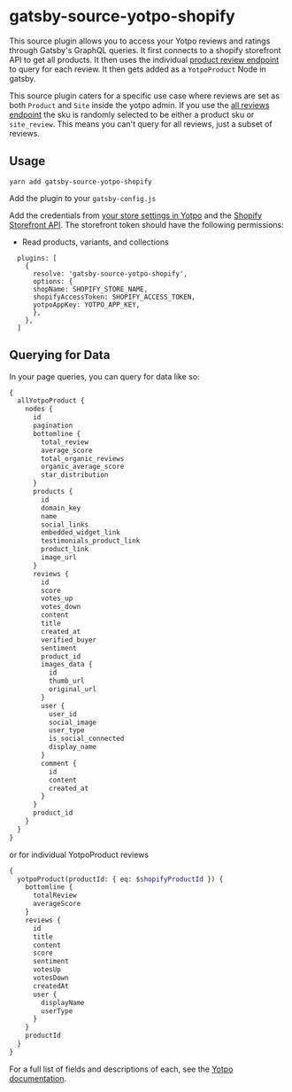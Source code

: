 # gatsby-source-yotpo-shopify

This source plugin allows you to access your Yotpo reviews and ratings through Gatsby's GraphQL queries. It first connects to a shopify storefront API to get all products. It then uses the individual [product review endpoint](https://apidocs.yotpo.com/reference#retrieve-reviews-for-a-specific-product) to query for each review. It then gets added as a `YotpoProduct` Node in gatsby.

This source plugin caters for a specific use case where reviews are set as both `Product` and `Site` inside the yotpo admin. If you use the [all reviews endpoint](https://apidocs.yotpo.com/reference#retrieve-all-reviews) the sku is randomly selected to be either a product sku or `site_review`. This means you can't query for all reviews, just a subset of reviews.

## Usage

```
yarn add gatsby-source-yotpo-shopify
```

Add the plugin to your `gatsby-config.js`

Add the credentials from [your store settings in Yotpo](https://yap.yotpo.com/#/header/account_settings/store_settings) and the [Shopify Storefront API](https://shopify.dev/docs/storefront-api/getting-started).
The storefront token should have the following permissions:

- Read products, variants, and collections

```
  plugins: [
    {
      resolve: 'gatsby-source-yotpo-shopify',
      options: {
      shopName: SHOPIFY_STORE_NAME,
      shopifyAccessToken: SHOPIFY_ACCESS_TOKEN,
      yotpoAppKey: YOTPO_APP_KEY,
      },
    },
  ]
```

## Querying for Data

In your page queries, you can query for data like so:

```graphql
{
  allYotpoProduct {
    nodes {
      id
      pagination
      bottomline {
        total_review
        average_score
        total_organic_reviews
        organic_average_score
        star_distribution
      }
      products {
        id
        domain_key
        name
        social_links
        embedded_widget_link
        testimonials_product_link
        product_link
        image_url
      }
      reviews {
        id
        score
        votes_up
        votes_down
        content
        title
        created_at
        verified_buyer
        sentiment
        product_id
        images_data {
          id
          thumb_url
          original_url
        }
        user {
          user_id
          social_image
          user_type
          is_social_connected
          display_name
        }
        comment {
          id
          content
          created_at
        }
      }
      product_id
    }
  }
}
```

or for individual YotpoProduct reviews

```graphql
{
  yotpoProduct(productId: { eq: $shopifyProductId }) {
    bottomline {
      totalReview
      averageScore
    }
    reviews {
      id
      title
      content
      score
      sentiment
      votesUp
      votesDown
      createdAt
      user {
        displayName
        userType
      }
    }
    productId
  }
}
```

For a full list of fields and descriptions of each, see the [Yotpo documentation](https://apidocs.yotpo.com/reference#introduction).
